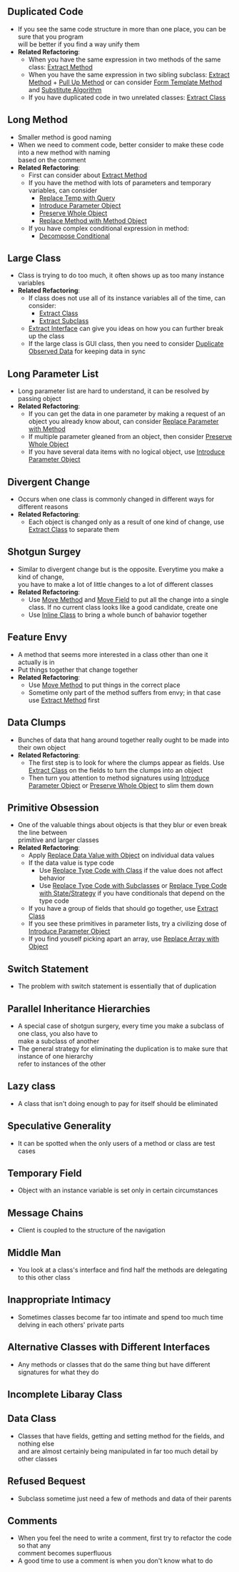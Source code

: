 ## Duplicated Code
- If you see the same code structure in more than one place, you can be sure that you program <br>
  will be better if you find a way unify them
- **Related Refactoring**:
  - When you have the same expression in two methods of the same class: [Extract Method](../ch6/ExtractMethod.java)
  - When you have the same expression in two sibling subclass: [Extract Method](../ch6/ExtractMethod.java) + [Pull Up Method](../ch11/PullUpMethod.java) or can consider [Form Template Method](../ch11/FormTemplateMethod.java) and [Substitute Algorithm](../ch6/SubstituteAlgorithm.java)
  - If you have duplicated code in two unrelated classes: [Extract Class](../ch7/ExtractClass.java)

## Long Method
- Smaller method is good naming
- When we need to comment code, better consider to make these code into a new method with naming <br>
  based on the comment
- **Related Refactoring**:
  - First can consider about [Extract Method](../ch6/ExtractMethod.java)
  - If you have the method with lots of parameters and temporary variables, can consider
    - [Replace Temp with Query](../ch6/ReplaceTempWithQuery.java)
    - [Introduce Parameter Object](../ch10/IntroduceParameterObject.java)
    - [Preserve Whole Object](../ch10/PreserveWholeObject.java)
    - [Replace Method with Method Object](../ch6/ReplaceMethodWithMethodObject.java)
  - If you have complex conditional expression in method:
    - [Decompose Conditional](../ch9/DecomposeConditional.java)

## Large Class
- Class is trying to do too much, it often shows up as too many instance variables
- **Related Refactoring**:
  - If class does not use all of its instance variables all of the time, can consider:
    - [Extract Class](../ch7/ExtractClass.java)
    - [Extract Subclass](../ch11/ExtractSubclass.java)
  - [Extract Interface](../ch11/ExtractInterface.java) can give you ideas on how you can further break up the class
  - If the large class is GUI class, then you need to consider [Duplicate Observed Data](../ch8/DuplicateObservedData.java) for keeping data in sync

## Long Parameter List
- Long parameter list are hard to understand, it can be resolved by passing object
- **Related Refactoring**:
  - If you can get the data in one parameter by making a request of an object you already know about, can consider [Replace Parameter with Method](../ch10/ReplaceParameterWithMethod.java)
  - If multiple parameter gleaned from an object, then consider [Preserve Whole Object](../ch10/PreserveWholeObject.java)
  - If you have several data items with no logical object, use [Introduce Parameter Object](../ch10/IntroduceParameterObject.java)

## Divergent Change
- Occurs when one class is commonly changed in different ways for different reasons
- **Related Refactoring**:
  - Each object is changed only as a result of one kind of change, use [Extract Class](../ch7/ExtractClass.java) to separate them

## Shotgun Surgey
- Similar to divergent change but is the opposite. Everytime you make a kind of change, <br>
  you have to make a lot of little changes to a lot of different classes
- **Related Refactoring**:
  - Use [Move Method](../ch7/MoveMethod.java) and [Move Field](../ch7/MoveField.java) to put all the change into a single class. If no current class looks like a good candidate, create one
  - Use [Inline Class](../ch7/InlineClass.java) to bring a whole bunch of bahavior together

## Feature Envy
- A method that seems more interested in a class other than one it actually is in
- Put things together that change together
- **Related Refactoring**:
  - Use [Move Method](../ch7/MoveMethod.java) to put things in the correct place
  - Sometime only part of the method suffers from envy; in that case use [Extract Method](../ch6/ExtractMethod.java) first

## Data Clumps
- Bunches of data that hang around together really ought to be made into their own object
- **Related Refactoring**:
  - The first step is to look for where the clumps appear as fields. Use [Extract Class](../ch7/ExtractClass.java) on the fields to turn the clumps into an object
  - Then turn you attention to method signatures using [Introduce Parameter Object](../ch10/IntroduceParameterObject.java) or [Preserve Whole Object](../ch10/PreserveWholeObject.java) to slim them down

## Primitive Obsession
- One of the valuable things about objects is that they blur or even break the line between <br>
  primitive and larger classes
- **Related Refactoring**:
  - Apply [Replace Data Value with Object](../ch8/ReplaceDataValueWithObject.java) on individual data values
  - If the data value is type code
    - Use [Replace Type Code with Class](../ch8/ReplaceTypeCodeWithClass.java) if the value does not affect behavior
    - Use [Replace Type Code with Subclasses](../ch8/ReplaceTypeCodeWIthSubclasses.java) or [Replace Type Code with State/Strategy](../ch8/ReplaceTypeCodeWithStateOrStrategy.java) if you have conditionals that depend on the type code
  - If you have a group of fields that should go together, use [Extract Class](../ch7/ExtractClass.java)
  - If you see these primitives in parameter lists, try a civilizing dose of [Introduce Parameter Object](../ch10/IntroduceParameterObject.java)
  - If you find youself picking apart an array, use [Replace Array with Object](../ch8/ReplaceArrayWithObject.java)

## Switch Statement
- The problem with switch statement is essentially that of duplication

## Parallel Inheritance Hierarchies
- A special case of shotgun surgery, every time you make a subclass of one class, you also have to<br>
  make a subclass of another
- The general strategy for eliminating the duplication is to make sure that instance of one hierarchy<br>
  refer to instances of the other

## Lazy class
- A class that isn't doing enough to pay for itself should be eliminated

## Speculative Generality
- It can be spotted when the only users of a method or class are test cases

## Temporary Field
- Object with an instance variable is set only in certain circumstances

## Message Chains
- Client is coupled to the structure of the navigation

## Middle Man
- You look at a class's interface and find half the methods are delegating to this other class

## Inappropriate Intimacy
- Sometimes classes become far too intimate and spend too much time delving in each others' private parts

## Alternative Classes with Different Interfaces
- Any methods or classes that do the same thing but have different signatures for what they do

## Incomplete Libaray Class


## Data Class
- Classes that have fields, getting and setting method for the fields, and nothing else <br>
  and are almost certainly being manipulated in far too much detail by other classes

## Refused Bequest
- Subclass sometime just need a few of methods and data of their parents

## Comments
- When you feel the need to write a comment, first try to refactor the code so that any <br>
  comment becomes superfluous
- A good time to use a comment is when you don't know what to do